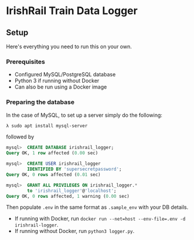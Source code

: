 # IrishRail Train Data Logger

## Setup

Here's everything you need to run this on your own.

### Prerequisites

-   Configured MySQL/PostgreSQL database
-   Python 3 if running without Docker
-   Can also be run using a Docker image

### Preparing the database

In the case of MySQL, to set up a server simply do the following:

```bash
λ sudo apt install mysql-server
```

followed by

```sql
mysql>  CREATE DATABASE irishrail_logger;
Query OK, 1 row affected (0.00 sec)

mysql>  CREATE USER irishrail_logger
        IDENTIFIED BY 'supersecretpassword';
Query OK, 0 rows affected (0.01 sec)

mysql>  GRANT ALL PRIVILEGES ON irishrail_logger.*
        to 'irishrail_logger'@'localhost';
Query OK, 0 rows affected, 1 warning (0.00 sec)
```

Then populate `.env` in the same format as `.sample_env` with your DB details.

-   If running with Docker, run `docker run --net=host --env-file=.env -d irishrail-logger`.
-   If running without Docker, run `python3 logger.py`.
